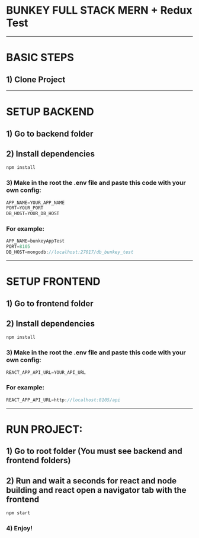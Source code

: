 # BUNKEY FULL STACK MERN + Redux Test
---
# BASIC STEPS
## 1) Clone Project
---

# SETUP BACKEND

## 1) Go to backend folder

## 2) Install dependencies

```bash
npm install
```

### 3) Make in the root the .env file and paste this code with your own config:

```js
APP_NAME=YOUR_APP_NAME
PORT=YOUR_PORT
DB_HOST=YOUR_DB_HOST
```
### For example:

```js
APP_NAME=bunkeyAppTest
PORT=8105
DB_HOST=mongodb://localhost:27017/db_bunkey_test
```
---

# SETUP FRONTEND

## 1) Go to frontend folder

## 2) Install dependencies

```bash
npm install
```
### 3) Make in the root the .env file and paste this code with your own config:

```js
REACT_APP_API_URL=YOUR_API_URL
```
### For example:

```js
REACT_APP_API_URL=http://localhost:8105/api
```
---

# RUN PROJECT:

## 1) Go to root folder (You must see backend and frontend folders)

## 2) Run and wait a seconds for react and node building and react open a navigator tab with the frontend
```bash
npm start
```

### 4) Enjoy!
